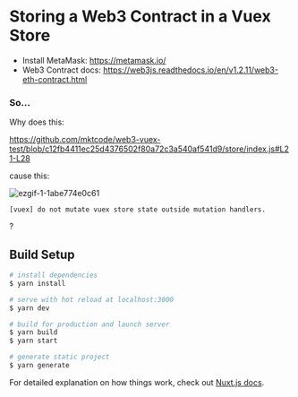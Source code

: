 # Storing a Web3 Contract in a Vuex Store

- Install MetaMask: https://metamask.io/
- Web3 Contract docs: https://web3js.readthedocs.io/en/v1.2.11/web3-eth-contract.html

### So...

Why does this:

https://github.com/mktcode/web3-vuex-test/blob/c12fb4411ec25d4376502f80a72c3a540af541d9/store/index.js#L21-L28

cause this:

![ezgif-1-1abe774e0c61](https://user-images.githubusercontent.com/6792578/117126505-2196d000-ad9b-11eb-9142-8872a1d3b7dd.gif)

`[vuex] do not mutate vuex store state outside mutation handlers.`

?

## Build Setup

```bash
# install dependencies
$ yarn install

# serve with hot reload at localhost:3000
$ yarn dev

# build for production and launch server
$ yarn build
$ yarn start

# generate static project
$ yarn generate
```

For detailed explanation on how things work, check out [Nuxt.js docs](https://nuxtjs.org).
